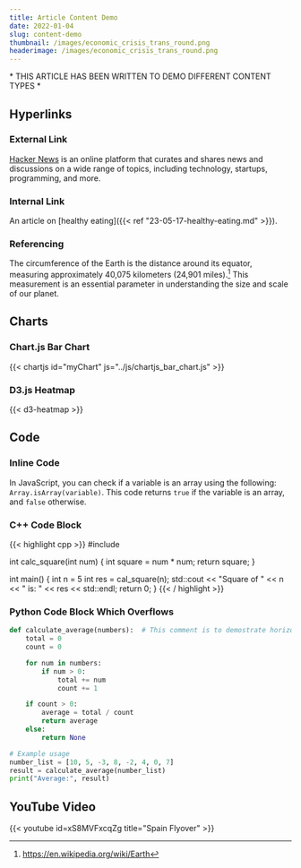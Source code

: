 ```yaml
---
title: Article Content Demo
date: 2022-01-04
slug: content-demo
thumbnail: /images/economic_crisis_trans_round.png
headerimage: /images/economic_crisis_trans_round.png
---
```


\* THIS ARTICLE HAS BEEN WRITTEN TO DEMO DIFFERENT CONTENT TYPES \*


## Hyperlinks

### External Link

[Hacker News](https://news.ycombinator.com/) is an online platform that curates and shares news and discussions on a wide range of topics, including technology, startups, programming, and more.


### Internal Link

An article on [healthy eating]({{< ref "23-05-17-healthy-eating.md" >}}).


### Referencing

The circumference of the Earth is the distance around its equator, measuring approximately 40,075 kilometers (24,901 miles).[^earths circum] This measurement is an essential parameter in understanding the size and scale of our planet.

[^earths circum]: https://en.wikipedia.org/wiki/Earth

## Charts

### Chart.js Bar Chart

{{< chartjs id="myChart" js="../js/chartjs_bar_chart.js" >}}

### D3.js Heatmap
{{< d3-heatmap >}}


## Code
### Inline Code

In JavaScript, you can check if a variable is an array using the following: `Array.isArray(variable)`. This code returns `true` if the variable is an array, and `false` otherwise.

### C++ Code Block
{{< highlight cpp >}}
#include <iostream>

int calc_square(int num) {
    int square = num * num;
    return square;
}

int main() {
    int n = 5
    int res = cal_square(n);
    std::cout 
    << "Square of " << n
    << " is: " << res
    << std::endl;
    return 0;
}
{{< / highlight >}}

### Python Code Block Which Overflows
```python
def calculate_average(numbers):  # This comment is to demostrate horizontal scroll for code blocks
    total = 0
    count = 0

    for num in numbers:
        if num > 0:
            total += num
            count += 1

    if count > 0:
        average = total / count
        return average
    else:
        return None

# Example usage
number_list = [10, 5, -3, 8, -2, 4, 0, 7]
result = calculate_average(number_list)
print("Average:", result)
```


## YouTube Video

{{< youtube id=xS8MVFxcqZg title="Spain Flyover" >}}

